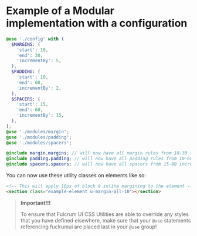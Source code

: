 # Example of a Modular implementation with a configuration

```scss
@use './config' with (
  $MARGINS: (
    'start': 10,
    'end': 30,
    'incrementBy': 5,
  ),
  $PADDING: (
    'start': 10,
    'end': 60,
    'incrementBy': 2,
  ),
  $SPACERS: (
    'start': 15,
    'end': 60,
    'incrementBy': 15,
  ),
);
@use './modules/margin';
@use './modules/padding';
@use './modules/spacers';

@include margin.margins; // will now have all margin rules from 10-30 incremented by 5 (10, 15, 20...30)
@include padding.padding; // will now have all padding rules from 10-60 incremented by 2 (10, 12, 14...60)
@include spacers.spacers; // will now have all spacers from 15-60 incremented by 15 (15, 30, 45, 60);
```

You can now use these utility classes on elements like so:

```html
<!-- This will apply 10px of block & inline margining to the element -->
<section class="example-element u-margin-all-10"></section>
```

> **Important!!!**
>
> To ensure that Fulcrum UI CSS Utilities are able to override any styles that you have defined elsewhere, make sure that your `@use`  statements referencing fuclrumui are placed last in your `@use` group!
